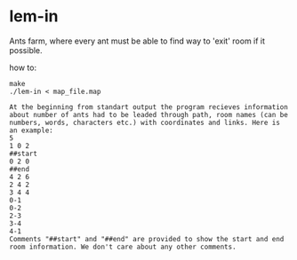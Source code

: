 # lem-in
Ants farm, where every ant must be able to find way to 'exit' room if it possible.

how to:
```
make
./lem-in < map_file.map

At the beginning from standart output the program recieves information about number of ants had to be leaded through path, room names (can be numbers, words, characters etc.) with coordinates and links. Here is an example:
5
1 0 2
##start
0 2 0
##end
4 2 6
2 4 2
3 4 4
0-1
0-2
2-3
3-4
4-1
Comments "##start" and "##end" are provided to show the start and end room information. We don't care about any other comments.
```
